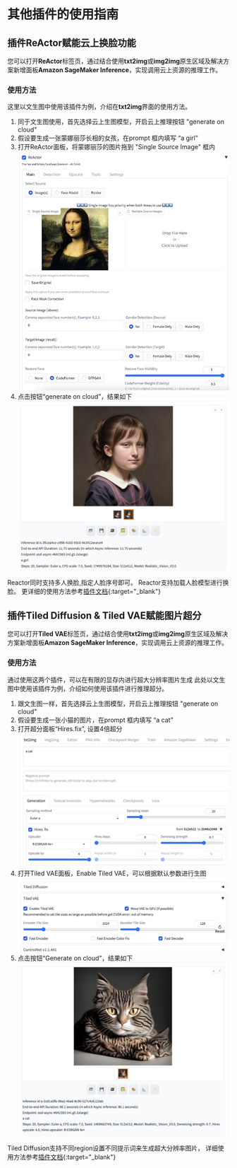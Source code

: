 # 其他插件的使用指南

## 插件ReActor赋能云上换脸功能

您可以打开**ReActor**标签页，通过结合使用**txt2img**或**img2img**原生区域及解决方案新增面板**Amazon SageMaker Inference**，实现调用云上资源的推理工作。 


### 使用方法
这里以文生图中使用该插件为例，介绍在**txt2img**界面的使用方法。
1. 同于文生图使用，首先选择云上生图模型，开启云上推理按钮 "generate on cloud"
2. 假设要生成一张蒙娜丽莎长相的女孩，在prompt 框内填写 “a girl”
3. 打开ReActor面板，将蒙娜丽莎的图片拖到 "Single Source Image" 框内
![Setting-Reactor](../images/reactor.png)
4. 点击按钮“generate on cloud”，结果如下
![Setting-Reactor](../images/reactor_result.png)

Reactor同时支持多人换脸,指定人脸序号即可。
Reactor支持加载人脸模型进行换脸。
更详细的使用方法参考[插件文档](https://github.com/Gourieff/sd-webui-reactor){:target="_blank"}

## 插件Tiled Diffusion & Tiled VAE赋能图片超分

您可以打开**Tiled VAE**标签页，通过结合使用**txt2img**或**img2img**原生区域及解决方案新增面板**Amazon SageMaker Inference**，实现调用云上资源的推理工作。 


### 使用方法
通过使用这两个插件，可以在有限的显存内进行超大分辨率图片生成
此处以文生图中使用该插件为例，介绍如何使用该插件进行推理超分。
1. 跟文生图一样，首先选择云上生图模型，开启云上推理按钮 "generate on cloud"
2. 假设要生成一张小猫的图片，在prompt 框内填写 “a cat”
3. 打开超分面板“Hires.fix”, 设置4倍超分
![Setting-tiledvae](../images/tiledvae1.png)
4. 打开Tiled VAE面板，Enable Tiled VAE，可以根据默认参数进行生图
![Setting-tiledvae](../images/tiledvae2.png)
5. 点击按钮“Generate on cloud”，结果如下
![Setting-tiledvae](../images/tiledvae_result.png)

Tiled Diffusion支持不同region设置不同提示词来生成超大分辨率图片，
详细使用方法参考[插件文档](https://github.com/pkuliyi2015/multidiffusion-upscaler-for-automatic1111/tree/main){:target="_blank"}
